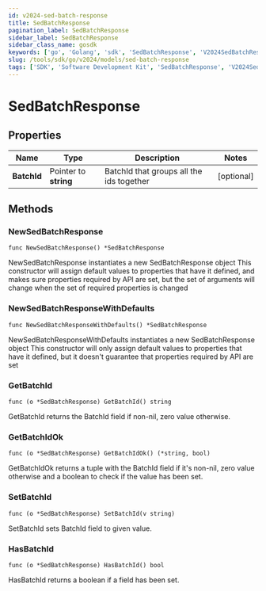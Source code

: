 ```yaml
---
id: v2024-sed-batch-response
title: SedBatchResponse
pagination_label: SedBatchResponse
sidebar_label: SedBatchResponse
sidebar_class_name: gosdk
keywords: ['go', 'Golang', 'sdk', 'SedBatchResponse', 'V2024SedBatchResponse'] 
slug: /tools/sdk/go/v2024/models/sed-batch-response
tags: ['SDK', 'Software Development Kit', 'SedBatchResponse', 'V2024SedBatchResponse']
---
```


# SedBatchResponse

## Properties

Name | Type | Description | Notes
------------ | ------------- | ------------- | -------------
**BatchId** | Pointer to **string** | BatchId that groups all the ids together | [optional] 

## Methods

### NewSedBatchResponse

`func NewSedBatchResponse() *SedBatchResponse`

NewSedBatchResponse instantiates a new SedBatchResponse object
This constructor will assign default values to properties that have it defined,
and makes sure properties required by API are set, but the set of arguments
will change when the set of required properties is changed

### NewSedBatchResponseWithDefaults

`func NewSedBatchResponseWithDefaults() *SedBatchResponse`

NewSedBatchResponseWithDefaults instantiates a new SedBatchResponse object
This constructor will only assign default values to properties that have it defined,
but it doesn't guarantee that properties required by API are set

### GetBatchId

`func (o *SedBatchResponse) GetBatchId() string`

GetBatchId returns the BatchId field if non-nil, zero value otherwise.

### GetBatchIdOk

`func (o *SedBatchResponse) GetBatchIdOk() (*string, bool)`

GetBatchIdOk returns a tuple with the BatchId field if it's non-nil, zero value otherwise
and a boolean to check if the value has been set.

### SetBatchId

`func (o *SedBatchResponse) SetBatchId(v string)`

SetBatchId sets BatchId field to given value.

### HasBatchId

`func (o *SedBatchResponse) HasBatchId() bool`

HasBatchId returns a boolean if a field has been set.


